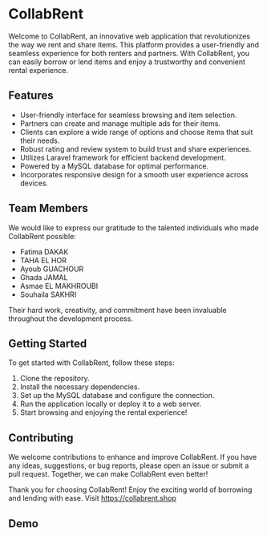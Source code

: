 # CollabRent

Welcome to CollabRent, an innovative web application that revolutionizes the way we rent and share items. This platform provides a user-friendly and seamless experience for both renters and partners. With CollabRent, you can easily borrow or lend items and enjoy a trustworthy and convenient rental experience.

## Features

- User-friendly interface for seamless browsing and item selection.
- Partners can create and manage multiple ads for their items.
- Clients can explore a wide range of options and choose items that suit their needs.
- Robust rating and review system to build trust and share experiences.
- Utilizes Laravel framework for efficient backend development.
- Powered by a MySQL database for optimal performance.
- Incorporates responsive design for a smooth user experience across devices.

## Team Members

We would like to express our gratitude to the talented individuals who made CollabRent possible:
- Fatima DAKAK
- TAHA EL HOR
- Ayoub GUACHOUR
- Ghada JAMAL
- Asmae EL MAKHROUBI
- Souhaila SAKHRI

Their hard work, creativity, and commitment have been invaluable throughout the development process.

## Getting Started

To get started with CollabRent, follow these steps:

1. Clone the repository.
2. Install the necessary dependencies.
3. Set up the MySQL database and configure the connection.
4. Run the application locally or deploy it to a web server.
5. Start browsing and enjoying the rental experience!

## Contributing

We welcome contributions to enhance and improve CollabRent. If you have any ideas, suggestions, or bug reports, please open an issue or submit a pull request. Together, we can make CollabRent even better!

Thank you for choosing CollabRent! Enjoy the exciting world of borrowing and lending with ease. Visit https://collabrent.shop

## Demo
